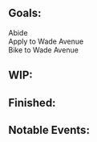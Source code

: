 ## Goals:
Abide\
Apply to Wade Avenue\
Bike to Wade Avenue

## WIP:

## Finished:

## Notable Events:

